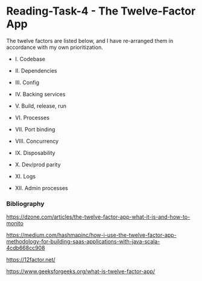 # Reading-Task-4 - The Twelve-Factor App

The twelve factors are listed below, and I have re-arranged them in accordance with my own prioritization.

* I. Codebase


* II. Dependencies

* III. Config

* IV. Backing services

* V. Build, release, run

* VI. Processes

* VII. Port binding

* VIII. Concurrency

* IX. Disposability

* X. Dev/prod parity

* XI. Logs

* XII. Admin processes



### Bibliography
https://dzone.com/articles/the-twelve-factor-app-what-it-is-and-how-to-monito

https://medium.com/hashmapinc/how-i-use-the-twelve-factor-app-methodology-for-building-saas-applications-with-java-scala-4cdb668cc908

https://12factor.net/

https://www.geeksforgeeks.org/what-is-twelve-factor-app/
